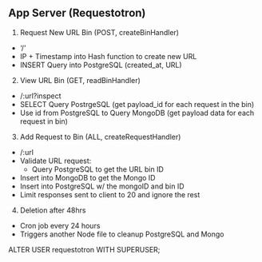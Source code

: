 ## App Server (Requestotron) ##
1. Request New URL Bin (POST, createBinHandler)
  - ‘/’
  - IP + Timestamp into Hash function to create new URL
  - INSERT Query into PostgreSQL (created_at, URL)
2. View URL Bin (GET, readBinHandler)
  - /:url?inspect
  - SELECT Query PostrgeSQL (get payload_id for each request in the bin)
  - Use id from PostgreSQL to Query MongoDB (get payload data for each request in bin)
3.  Add Request to Bin (ALL, createRequestHandler)
  - /:url
  - Validate URL request:
    - Query PostgreSQL to get the URL bin ID
  - Insert into MongoDB to get the Mongo ID
  - Insert into PostgreSQL w/ the mongoID and bin ID
  - Limit responses sent to client to 20 and ignore the rest
4.  Deletion after 48hrs
  - Cron job every 24 hours
  - Triggers another Node file to cleanup PostgreSQL and Mongo

ALTER USER requestotron WITH SUPERUSER;